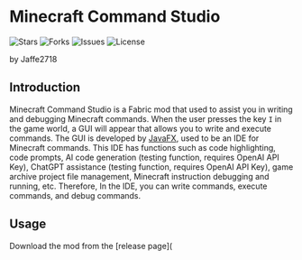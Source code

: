 # Minecraft Command Studio
![Stars](https://img.shields.io/github/stars/Jaffe2718/Minecraft-Command-Studio?style=flat-square)
![Forks](https://img.shields.io/github/forks/Jaffe2718/Minecraft-Command-Studio?style=flat-square)
![Issues](https://img.shields.io/github/issues/Jaffe2718/Minecraft-Command-Studio?style=flat-square)
![License](https://img.shields.io/github/license/Jaffe2718/Minecraft-Command-Studio?style=flat-square)

by Jaffe2718

## Introduction
Minecraft Command Studio is a Fabric mod that used to assist you in writing and debugging Minecraft commands.
When the user presses the key `I` in the game world, a GUI will appear that allows you to write and execute commands.
The GUI is developed by [JavaFX](https://openjfx.io/), used to be an IDE for Minecraft commands.
This IDE has functions such as code highlighting, code prompts, AI code generation (testing function, requires OpenAI API Key), ChatGPT assistance (testing function, requires OpenAI API Key), game archive project file management, Minecraft instruction debugging and running, etc.
Therefore, In the IDE, you can write commands, execute commands, and debug commands.

## Usage
Download the mod from the [release page](